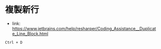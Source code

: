 # 複製新行

- link: https://www.jetbrains.com/help/resharper/Coding_Assistance__Duplicate_Line_Block.html

~~~
Ctrl + D
~~~